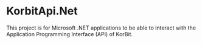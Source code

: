 # KorbitApi.Net
This project is for Microsoft .NET applications to be able to interact with the Application Programming Interface (API) of KorBit.
